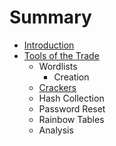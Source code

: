 # Summary

* [Introduction](README.md)
* [Tools of the Trade](c1-tools/tools_of_the_trade.md)
   * Wordlists
       * Creation
   * [Crackers](c1-tools/Crackers.md)
   * Hash Collection
   * Password Reset
   * Rainbow Tables
   * Analysis

